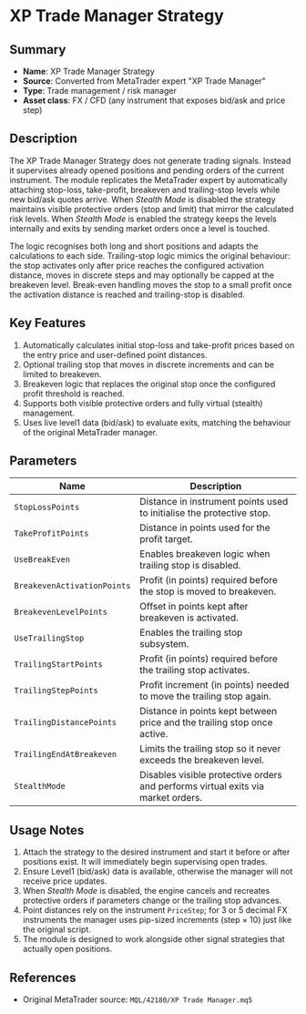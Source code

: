 # XP Trade Manager Strategy

## Summary
- **Name**: XP Trade Manager Strategy
- **Source**: Converted from MetaTrader expert "XP Trade Manager"
- **Type**: Trade management / risk manager
- **Asset class**: FX / CFD (any instrument that exposes bid/ask and price step)

## Description
The XP Trade Manager Strategy does not generate trading signals. Instead it supervises already opened positions and pending orders of the current instrument. The module replicates the MetaTrader expert by automatically attaching stop-loss, take-profit, breakeven and trailing-stop levels while new bid/ask quotes arrive. When *Stealth Mode* is disabled the strategy maintains visible protective orders (stop and limit) that mirror the calculated risk levels. When *Stealth Mode* is enabled the strategy keeps the levels internally and exits by sending market orders once a level is touched.

The logic recognises both long and short positions and adapts the calculations to each side. Trailing-stop logic mimics the original behaviour: the stop activates only after price reaches the configured activation distance, moves in discrete steps and may optionally be capped at the breakeven level. Break-even handling moves the stop to a small profit once the activation distance is reached and trailing-stop is disabled.

## Key Features
1. Automatically calculates initial stop-loss and take-profit prices based on the entry price and user-defined point distances.
2. Optional trailing stop that moves in discrete increments and can be limited to breakeven.
3. Breakeven logic that replaces the original stop once the configured profit threshold is reached.
4. Supports both visible protective orders and fully virtual (stealth) management.
5. Uses live level1 data (bid/ask) to evaluate exits, matching the behaviour of the original MetaTrader manager.

## Parameters
| Name | Description |
|------|-------------|
| `StopLossPoints` | Distance in instrument points used to initialise the protective stop. |
| `TakeProfitPoints` | Distance in points used for the profit target. |
| `UseBreakEven` | Enables breakeven logic when trailing stop is disabled. |
| `BreakevenActivationPoints` | Profit (in points) required before the stop is moved to breakeven. |
| `BreakevenLevelPoints` | Offset in points kept after breakeven is activated. |
| `UseTrailingStop` | Enables the trailing stop subsystem. |
| `TrailingStartPoints` | Profit (in points) required before the trailing stop activates. |
| `TrailingStepPoints` | Profit increment (in points) needed to move the trailing stop again. |
| `TrailingDistancePoints` | Distance in points kept between price and the trailing stop once active. |
| `TrailingEndAtBreakeven` | Limits the trailing stop so it never exceeds the breakeven level. |
| `StealthMode` | Disables visible protective orders and performs virtual exits via market orders. |

## Usage Notes
1. Attach the strategy to the desired instrument and start it before or after positions exist. It will immediately begin supervising open trades.
2. Ensure Level1 (bid/ask) data is available, otherwise the manager will not receive price updates.
3. When *Stealth Mode* is disabled, the engine cancels and recreates protective orders if parameters change or the trailing stop advances.
4. Point distances rely on the instrument `PriceStep`; for 3 or 5 decimal FX instruments the manager uses pip-sized increments (step × 10) just like the original script.
5. The module is designed to work alongside other signal strategies that actually open positions.

## References
- Original MetaTrader source: `MQL/42180/XP Trade Manager.mq5`
